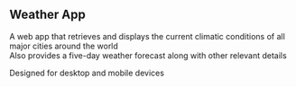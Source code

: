 ## Weather App

A web app that retrieves and displays the current climatic conditions of all major cities around the world <br>
Also provides a five-day weather forecast along with other relevant details

Designed for desktop and mobile devices